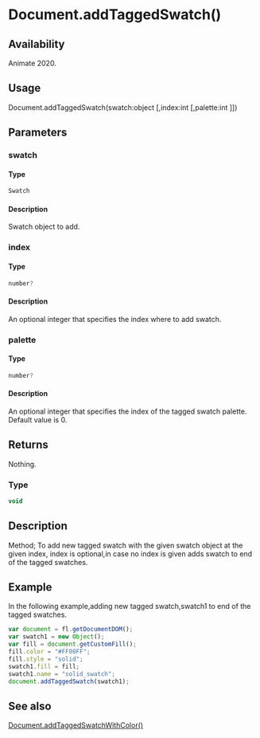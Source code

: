 # Document.addTaggedSwatch()

## Availability

Animate 2020.

## Usage

Document.addTaggedSwatch(swatch:object [,index:int [,palette:int ]])

## Parameters

### **swatch**

#### Type

```typescript
Swatch
```

#### Description

Swatch object to add.

### **index**

#### Type

```typescript
number?
```

#### Description

An optional integer that specifies the index where to add swatch.

### **palette**

#### Type

```typescript
number?
```

#### Description

An optional integer that specifies the index of the tagged swatch palette. Default value is 0.

## Returns

Nothing.

### Type

```typescript
void
```

## Description

Method; To add new tagged swatch with the given swatch object at the given index, index is optional,in case no index is given adds swatch to end of the tagged swatches.

## Example

In the following example,adding new tagged swatch,swatch1 to end of the tagged swatches.

```javascript
var document = fl.getDocumentDOM();
var swatch1 = new Object();
var fill = document.getCustomFill();
fill.color = "#FF00FF";
fill.style = "solid";
swatch1.fill = fill;
swatch1.name = "solid_swatch";
document.addTaggedSwatch(swatch1);
```

## See also

[Document.addTaggedSwatchWithColor()](../Document_object/Document6059.md)
